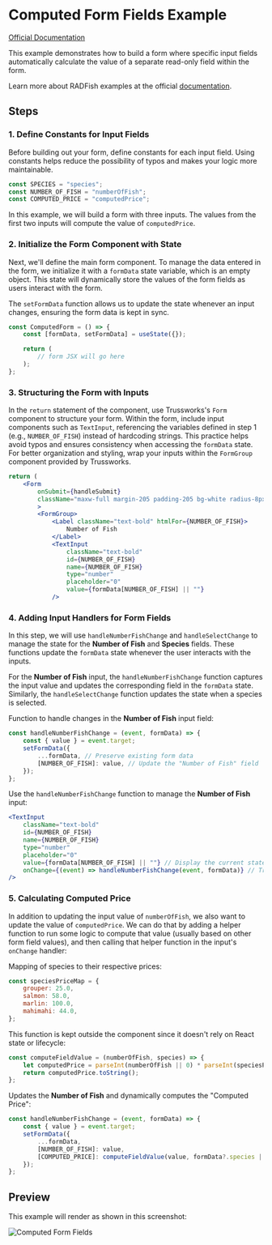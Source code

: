 # Computed Form Fields Example

[Official Documentation](https://nmfs-radfish.github.io/radfish/)

This example demonstrates how to build a form where specific input fields automatically calculate the value of a separate read-only field within the form.

Learn more about RADFish examples at the official [documentation](https://nmfs-radfish.github.io/radfish/developer-documentation/examples-and-templates#examples).

## Steps

### 1. Define Constants for Input Fields

Before building out your form, define constants for each input field. Using constants helps reduce the possibility of typos and makes your logic more maintainable.

```jsx
const SPECIES = "species";
const NUMBER_OF_FISH = "numberOfFish";
const COMPUTED_PRICE = "computedPrice";
```

In this example, we will build a form with three inputs. The values from the first two inputs will compute the value of `computedPrice`.

### 2. Initialize the Form Component with State

Next, we'll define the main form component. To manage the data entered in the form, we initialize it with a `formData` state variable, which is an empty object. This state will dynamically store the values of the form fields as users interact with the form.

The `setFormData` function allows us to update the state whenever an input changes, ensuring the form data is kept in sync.

```jsx
const ComputedForm = () => {
    const [formData, setFormData] = useState({});

    return (
        // form JSX will go here
    );
};
```

### 3. Structuring the Form with Inputs

In the `return` statement of the component, use Trussworks's `Form` component to structure your form. Within the form, include input components such as `TextInput`, referencing the variables defined in step 1 (e.g., `NUMBER_OF_FISH`) instead of hardcoding strings. This practice helps avoid typos and ensures consistency when accessing the `formData` state. For better organization and styling, wrap your inputs within the `FormGroup` component provided by Trussworks.

```jsx
return (
    <Form
        onSubmit={handleSubmit}
        className="maxw-full margin-205 padding-205 bg-white radius-8px shadow-2"
        >
        <FormGroup>
            <Label className="text-bold" htmlFor={NUMBER_OF_FISH}>
                Number of Fish
            </Label>
            <TextInput
                className="text-bold"
                id={NUMBER_OF_FISH}
                name={NUMBER_OF_FISH}
                type="number"
                placeholder="0"
                value={formData[NUMBER_OF_FISH] || ""}
            />
```

### 4. Adding Input Handlers for Form Fields

In this step, we will use `handleNumberFishChange` and `handleSelectChange` to manage the state for the **Number of Fish** and **Species** fields. These functions update the `formData` state whenever the user interacts with the inputs.

For the **Number of Fish** input, the `handleNumberFishChange` function captures the input value and updates the corresponding field in the `formData` state. Similarly, the `handleSelectChange` function updates the state when a species is selected.

Function to handle changes in the **Number of Fish** input field:
```jsx
const handleNumberFishChange = (event, formData) => {
    const { value } = event.target;
    setFormData({
        ...formData, // Preserve existing form data
        [NUMBER_OF_FISH]: value, // Update the "Number of Fish" field
    });
};
```

Use the `handleNumberFishChange` function to manage the **Number of Fish** input:
```jsx
<TextInput
    className="text-bold"
    id={NUMBER_OF_FISH}
    name={NUMBER_OF_FISH}
    type="number"
    placeholder="0"
    value={formData[NUMBER_OF_FISH] || ""} // Display the current state value
    onChange={(event) => handleNumberFishChange(event, formData)} // Trigger the handler on change
/>
```

### 5. Calculating Computed Price

In addition to updating the input value of `numberOfFish`, we also want to update the value of `computedPrice`. We can do that by adding a helper function to run some logic to compute that value (usually based on other form field values), and then calling that helper function in the input's `onChange` handler:

Mapping of species to their respective prices:
```jsx
const speciesPriceMap = {
    grouper: 25.0,
    salmon: 58.0,
    marlin: 100.0,
    mahimahi: 44.0,
};
```

This function is kept outside the component since it doesn't rely on React state or lifecycle:
```jsx
const computeFieldValue = (numberOfFish, species) => {
    let computedPrice = parseInt(numberOfFish || 0) * parseInt(speciesPriceMap[species] || 0);
    return computedPrice.toString();
};
```

Updates the **Number of Fish** and dynamically computes the "Computed Price":
```jsx 
const handleNumberFishChange = (event, formData) => {
    const { value } = event.target;
    setFormData({
        ...formData,
        [NUMBER_OF_FISH]: value,
        [COMPUTED_PRICE]: computeFieldValue(value, formData?.species || ""), // Compute and update the "Computed Price"
    });
};
```
## Preview
This example will render as shown in this screenshot:

![Computed Form Fields](./src/assets/computed-form-fields.png)
